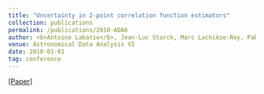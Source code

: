 ```yaml
---
title: "Uncertainty in 2-point correlation function estimators"
collection: publications
permalink: /publications/2010-ADA6
author: <b>Antoine Labatie</b>, Jean-Luc Starck, Marc Lachièze-Rey, Pablo Arnalte-Mur
venue: Astronomical Data Analysis VI
date: 2010-01-01
tag: conference
---
```


[[Paper](http://ada6.cosmostat.org/Proceedings/labatie.pdf)]
<br>
<br>
